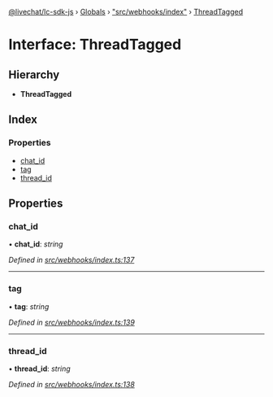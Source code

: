 [@livechat/lc-sdk-js](../README.md) › [Globals](../globals.md) › ["src/webhooks/index"](../modules/_src_webhooks_index_.md) › [ThreadTagged](_src_webhooks_index_.threadtagged.md)

# Interface: ThreadTagged

## Hierarchy

* **ThreadTagged**

## Index

### Properties

* [chat_id](_src_webhooks_index_.threadtagged.md#chat_id)
* [tag](_src_webhooks_index_.threadtagged.md#tag)
* [thread_id](_src_webhooks_index_.threadtagged.md#thread_id)

## Properties

###  chat_id

• **chat_id**: *string*

*Defined in [src/webhooks/index.ts:137](https://github.com/livechat/lc-sdk-js/blob/ac28f06/src/webhooks/index.ts#L137)*

___

###  tag

• **tag**: *string*

*Defined in [src/webhooks/index.ts:139](https://github.com/livechat/lc-sdk-js/blob/ac28f06/src/webhooks/index.ts#L139)*

___

###  thread_id

• **thread_id**: *string*

*Defined in [src/webhooks/index.ts:138](https://github.com/livechat/lc-sdk-js/blob/ac28f06/src/webhooks/index.ts#L138)*
